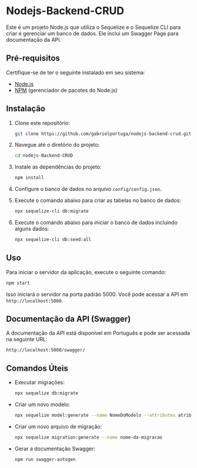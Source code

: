 # Nodejs-Backend-CRUD

Este é um projeto Node.js que utiliza o Sequelize e o Sequelize CLI para criar e gerenciar um banco de dados. Ele inclui um Swagger Page para documentação da API.

## Pré-requisitos

Certifique-se de ter o seguinte instalado em seu sistema:

-   [Node.js](https://nodejs.org/)
-   [NPM](https://www.npmjs.com/) (gerenciador de pacotes do Node.js)

## Instalação

1. Clone este repositório:

    ```bash
    git clone https://github.com/gabrielportuga/nodejs-backend-crud.git
    ```

2. Navegue até o diretório do projeto:

    ```bash
    cd nodejs-Backend-CRUD
    ```

3. Instale as dependências do projeto:

    ```bash
    npm install
    ```

4. Configure o banco de dados no arquivo `config/config.json`.

5. Execute o comando abaixo para criar as tabelas no banco de dados:

    ```bash
    npx sequelize-cli db:migrate
    ```
    
6. Execute o comando abaixo para iniciar o banco de dados incluindo alguns dados:

    ```bash
    npx sequelize-cli db:seed:all 
    ```    

## Uso

Para iniciar o servidor da aplicação, execute o seguinte comando:

```bash
npm start
```

Isso iniciará o servidor na porta padrão 5000. Você pode acessar a API em `http://localhost:5000`.

## Documentação da API (Swagger)

A documentação da API está disponível em Português e pode ser acessada na seguinte URL:

```
http://localhost:5000/swagger/
```

## Comandos Úteis

-   Executar migrações:

    ```bash
    npx sequelize db:migrate
    ```

-   Criar um novo modelo:

    ```bash
    npx sequelize model:generate --name NomeDoModelo --attributes atributo1:tipo, atributo2:tipo, ...
    ```

-   Criar um novo arquivo de migração:

    ```bash
    npx sequelize migration:generate --name nome-da-migracao
    ```

-   Gerar a documentação Swagger:

    ```bash
    npm run swagger-autogen
    ```


